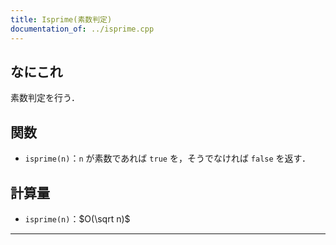 ```yaml
---
title: Isprime(素数判定)
documentation_of: ../isprime.cpp
---
```


## なにこれ
素数判定を行う．

## 関数
- `isprime(n)`：`n` が素数であれば `true` を，そうでなければ `false` を返す．

## 計算量
- `isprime(n)`：$O(\sqrt n)$

---

<!-- ## Verified with (AtCoder) -->

